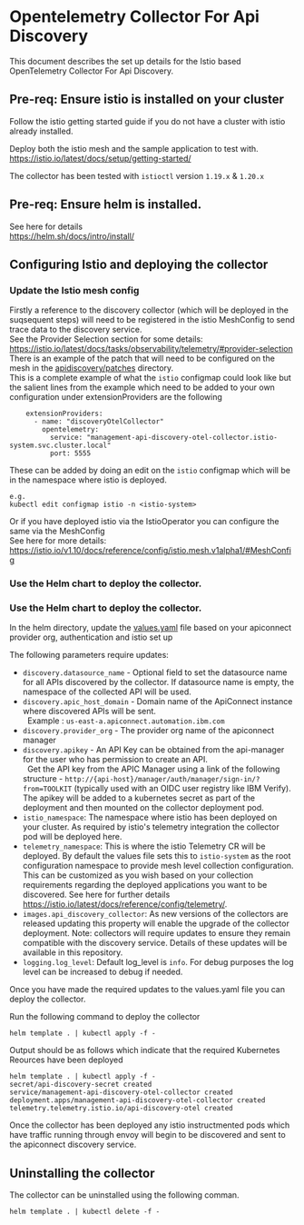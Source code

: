 # Opentelemetry Collector For Api Discovery

This document describes the set up details for the Istio based OpenTelemetry Collector For Api Discovery.   

## Pre-req: Ensure istio is installed on your cluster 

Follow the istio getting started guide if you do not have a cluster with istio already installed.   

Deploy both the istio mesh and the sample application to test with.  
https://istio.io/latest/docs/setup/getting-started/  

The collector has been tested with `istioctl` version `1.19.x` & `1.20.x`  

## Pre-req: Ensure helm is installed.

See here for details  
https://helm.sh/docs/intro/install/  

## Configuring Istio and deploying the collector  

### Update the Istio mesh config  
Firstly a reference to the discovery collector (which will be deployed in the suqsequent steps) will need to be registered in the istio MeshConfig to send trace data to the discovery service.  
See the Provider Selection section for some details: https://istio.io/latest/docs/tasks/observability/telemetry/#provider-selection    
There is an example of the patch that will need to be configured on the mesh in the [apidiscovery/patches](apidiscovery/patches) directory.   
This is a complete example of what the `istio` configmap could look like but the salient lines from the example which need to be added to your own configuration under extensionProviders are the following   
```
    extensionProviders:
      - name: "discoveryOtelCollector"
        opentelemetry:
          service: "management-api-discovery-otel-collector.istio-system.svc.cluster.local"
          port: 5555
```
These can be added by doing an edit on the `istio` configmap which will be in the namespace where istio is deployed.  
```
e.g.
kubectl edit configmap istio -n <istio-system>
```
Or if you have deployed istio via the IstioOperator you can configure the same via the MeshConfig  
See here for more details: https://istio.io/v1.10/docs/reference/config/istio.mesh.v1alpha1/#MeshConfig  

### Use the Helm chart to deploy the collector.  

### Use the Helm chart to deploy the collector.  

In the helm directory, update the [values.yaml](apidiscovery/values.yaml) file based on your apiconnect provider org, authentication and istio set up  

The following parameters require updates:  

 - `discovery.datasource_name` - Optional field to set the datasource name for all APIs discovered by the collector. If datasource name is empty, the namespace of the collected API will be used.  
 - `discovery.apic_host_domain` - Domain name of the ApiConnect instance where discovered APIs will be sent.<br /> &nbsp; Example : `us-east-a.apiconnect.automation.ibm.com`  
 - `discovery.provider_org` - The provider org name of the apiconnect manager  
 - `discovery.apikey` - An API Key can be obtained from the api-manager for the user who has permission to create an API.  
&nbsp; Get the API key from the APIC Manager using a link of the following structure - `http://{api-host}/manager/auth/manager/sign-in/?from=TOOLKIT` (typically used with an OIDC user registry like IBM Verify). 
The apikey will be added to a kubernetes secret as part of the deployment and then mounted on the collector deployment pod.  
- `istio_namespace`: The namespace where istio has been deployed on your cluster. As required by istio's telemetry integration the collector pod will be deployed here.      
- `telemetry_namespace`: This is where the istio Telemetry CR will be deployed. By default the values file sets this to `istio-system` as the root configuration namespace to provide mesh level collection configuration. This can be customized as you wish based on your collection requirements regarding the deployed applications you want to be discovered. See here for further details https://istio.io/latest/docs/reference/config/telemetry/.  
- `images.api_discovery_collector`: As new versions of the collectors are released updating this property will enable the upgrade of the collector deployment. Note: collectors will require updates to ensure they remain compatible with the discovery service. Details of these updates will be available in this repository.
- `logging.log_level`: Default log_level is `info`. For debug purposes the log level can be increased to debug if needed.  

Once you have made the required updates to the values.yaml file you can deploy the collector.  

Run the following command to deploy the collector  
```
helm template . | kubectl apply -f -
```
Output should be as follows which indicate that the required Kubernetes Reources have been deployed  

```
helm template . | kubectl apply -f -
secret/api-discovery-secret created
service/management-api-discovery-otel-collector created
deployment.apps/management-api-discovery-otel-collector created
telemetry.telemetry.istio.io/api-discovery-otel created
```

Once the collector has been deployed any istio instructmented pods which have traffic running through envoy will begin to be discovered and sent to the apiconnect discovery service.  

## Uninstalling the collector

The collector can be uninstalled using the following comman.  

```
helm template . | kubectl delete -f -
```
